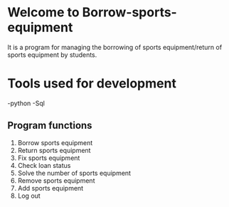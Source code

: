 
# Welcome to Borrow-sports-equipment

It is a program for managing the borrowing of sports equipment/return of sports equipment by students.


# Tools used for development
-python -Sql 

## Program functions

1. Borrow sports equipment
2. Return sports equipment
3. Fix sports equipment
4. Check loan status
5. Solve the number of sports equipment
6. Remove sports equipment
7. Add sports equipment
0. Log out

 
